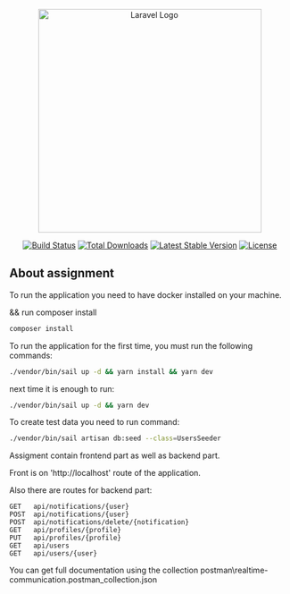 <p align="center"><a href="https://laravel.com" target="_blank"><img src="https://raw.githubusercontent.com/laravel/art/master/logo-lockup/5%20SVG/2%20CMYK/1%20Full%20Color/laravel-logolockup-cmyk-red.svg" width="400" alt="Laravel Logo"></a></p>

<p align="center">
<a href="https://github.com/laravel/framework/actions"><img src="https://github.com/laravel/framework/workflows/tests/badge.svg" alt="Build Status"></a>
<a href="https://packagist.org/packages/laravel/framework"><img src="https://img.shields.io/packagist/dt/laravel/framework" alt="Total Downloads"></a>
<a href="https://packagist.org/packages/laravel/framework"><img src="https://img.shields.io/packagist/v/laravel/framework" alt="Latest Stable Version"></a>
<a href="https://packagist.org/packages/laravel/framework"><img src="https://img.shields.io/packagist/l/laravel/framework" alt="License"></a>
</p>

## About assignment

To run the application you need to have docker installed on your machine.

&& run composer install

```bash
composer install
```


To run the application for the first time, you must run the following commands:

```bash
./vendor/bin/sail up -d && yarn install && yarn dev
```
next time it is enough to run:
```bash
./vendor/bin/sail up -d && yarn dev
```

To create test data you need to run command:

```bash
./vendor/bin/sail artisan db:seed --class=UsersSeeder
```

Assigment contain frontend part as well as backend part.

Front is on 'http://localhost' route of the application.

Also there are routes for backend part:

```angular2html
GET   api/notifications/{user}
POST  api/notifications/{user}
POST  api/notifications/delete/{notification}
GET   api/profiles/{profile}
PUT   api/profiles/{profile}
GET   api/users
GET   api/users/{user}
```
You can get full documentation using the collection postman\realtime-communication.postman_collection.json

